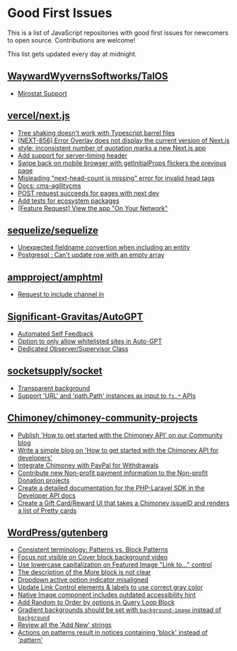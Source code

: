 # Good First Issues

This is a list of JavaScript repositories with good first issues for newcomers to open source. Contributions are welcome!

This list gets updated every day at midnight.

## [WaywardWyvernsSoftworks/TalOS](https://github.com/WaywardWyvernsSoftworks/TalOS)

- [Mirostat Support](https://github.com/WaywardWyvernsSoftworks/TalOS/issues/30)

## [vercel/next.js](https://github.com/vercel/next.js)

- [Tree shaking doesn't work with Typescript barrel files](https://github.com/vercel/next.js/issues/12557)
- [[NEXT-856] Error Overlay does not display the current version of Next.js](https://github.com/vercel/next.js/issues/47124)
- [style: inconsistent number of quotation marks a new Next.js app](https://github.com/vercel/next.js/issues/54402)
- [Add support for server-timing header](https://github.com/vercel/next.js/issues/12382)
- [Swipe back on mobile browser with getInitialProps flickers the previous page](https://github.com/vercel/next.js/issues/10465)
- [Misleading "next-head-count is missing" error for invalid head tags](https://github.com/vercel/next.js/issues/20924)
- [Docs: cms-agilitycms](https://github.com/vercel/next.js/issues/52867)
- [POST request succeeds for pages with next dev](https://github.com/vercel/next.js/issues/38863)
- [Add tests for ecosystem packages](https://github.com/vercel/next.js/issues/31690)
- [[Feature Request] View the app "On Your Network"](https://github.com/vercel/next.js/issues/11367)

## [sequelize/sequelize](https://github.com/sequelize/sequelize)

- [Unexpected fieldname convertion when including an entity](https://github.com/sequelize/sequelize/issues/11669)
- [Postgresql : Can't update row with an empty array](https://github.com/sequelize/sequelize/issues/11748)

## [ampproject/amphtml](https://github.com/ampproject/amphtml)

- [Request to include channel in <amp-youtube>](https://github.com/ampproject/amphtml/issues/26304)

## [Significant-Gravitas/AutoGPT](https://github.com/Significant-Gravitas/AutoGPT)

- [Automated Self Feedback](https://github.com/Significant-Gravitas/AutoGPT/issues/4220)
- [Option to only allow whitelisted sites in Auto-GPT](https://github.com/Significant-Gravitas/AutoGPT/issues/5289)
- [Dedicated Observer/Supervisor Class](https://github.com/Significant-Gravitas/AutoGPT/issues/4242)

## [socketsupply/socket](https://github.com/socketsupply/socket)

- [Transparent background](https://github.com/socketsupply/socket/issues/648)
- [Support 'URL' and 'path.Path' instances as input to `fs.*` APIs](https://github.com/socketsupply/socket/issues/575)

## [Chimoney/chimoney-community-projects](https://github.com/Chimoney/chimoney-community-projects)

- [Publish 'How to get started with the Chimoney API' on our Community blog](https://github.com/Chimoney/chimoney-community-projects/issues/137)
- [Write a simple  blog on 'How to get started with the Chimoney API for developers'](https://github.com/Chimoney/chimoney-community-projects/issues/88)
- [Integrate Chimoney with PayPal for Withdrawals](https://github.com/Chimoney/chimoney-community-projects/issues/115)
- [Contribute new Non-profit payment information to the Non-profit Donation projects](https://github.com/Chimoney/chimoney-community-projects/issues/18)
- [Create a detailed documentation for the PHP-Laravel SDK in the Developer API docs](https://github.com/Chimoney/chimoney-community-projects/issues/95)
- [Create a Gift Card/Reward UI that takes a Chimoney issueID and renders a list of Pretty cards](https://github.com/Chimoney/chimoney-community-projects/issues/25)

## [WordPress/gutenberg](https://github.com/WordPress/gutenberg)

- [Consistent terminology: Patterns vs. Block Patterns](https://github.com/WordPress/gutenberg/issues/49617)
- [Focus not visible on Cover block background video](https://github.com/WordPress/gutenberg/issues/41989)
- [Use lowercase capitalization on Featured Image "Link to..." control](https://github.com/WordPress/gutenberg/issues/55057)
- [The description of the More block is not clear](https://github.com/WordPress/gutenberg/issues/41854)
- [Dropdown active option indicator misaligned](https://github.com/WordPress/gutenberg/issues/52001)
- [Update Link Control elements & labels to use correct gray color](https://github.com/WordPress/gutenberg/issues/54589)
- [Native Image component includes outdated accessibility hint](https://github.com/WordPress/gutenberg/issues/45124)
- [Add Random to Order by options in Query Loop Block](https://github.com/WordPress/gutenberg/issues/40481)
- [Gradient backgrounds should be set with `background-image` instead of `background`](https://github.com/WordPress/gutenberg/issues/32787)
- [Review all the 'Add New' strings](https://github.com/WordPress/gutenberg/issues/53984)
- [Actions on patterns result in notices containing 'block' instead of 'pattern'](https://github.com/WordPress/gutenberg/issues/53370)

